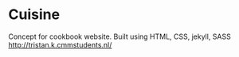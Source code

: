 # Cuisine

Concept for cookbook website.
Built using HTML, CSS, jekyll, SASS
http://tristan.k.cmmstudents.nl/
